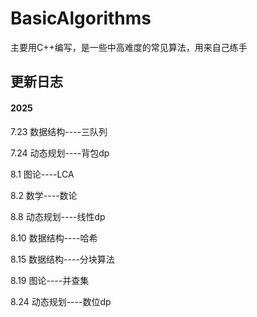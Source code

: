 # BasicAlgorithms
主要用C++编写，是一些中高难度的常见算法，用来自己练手


## 更新日志
#### 2025
7.23
数据结构----三队列

7.24
动态规划----背包dp

8.1
图论----LCA

8.2
数学----数论

8.8
动态规划----线性dp

8.10
数据结构----哈希

8.15
数据结构----分块算法

8.19
图论----并查集

8.24
动态规划----数位dp
